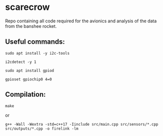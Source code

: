 # scarecrow
Repo containing all code required for the avionics and analysis of the data from the banshee rocket.

## Useful commands:

`sudo apt install -y i2c-tools`

`i2cdetect -y 1`

`sudo apt install gpiod`

`gpioset gpiochip0 4=0`

## Compilation:

```make```

or

```
g++ -Wall -Wextra -std=c++17 -Iinclude src/main.cpp src/sensors/*.cpp src/outputs/*.cpp -o firelink -lm
```